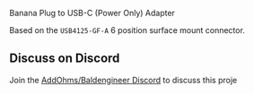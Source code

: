 Banana Plug to USB-C (Power Only) Adapter

Based on the `USB4125-GF-A` 6 position surface mount connector.

## Discuss on Discord
Join the [AddOhms/Baldengineer Discord](https://discord.gg/Q3xzyuWqm6) to discuss this proje